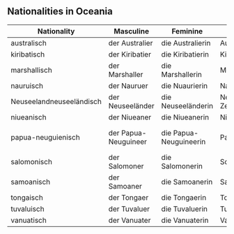 ## Nationalities in Oceania

| Nationality              | Masculine            | Feminine               | Meaning       | Country          |
| ------------------------ | -------------------- | ---------------------- | ------------- | ---------------- |
| australisch              | der Australier       | die Australierin       | Australian    | Australia        |
| kiribatisch              | der Kiribatier       | die Kiribatierin       | Kiribati      | Kiribati         |
| marshallisch             | der Marshaller       | die Marshallerin       | Marshallese   | Marshall Islands |
| nauruisch                | der Nauruer          | die Nuaurierin         | Nauruan       | Nauru            |
| Neuseelandneuseeländisch | der Neuseeländer     | die Neuseeländerin     | New Zealander | New Zealand      |
| niueanisch               | der Niueaner         | die Niueanerin         | Niuean        | Niue             |
| papua-neuguienisch       | der Papua-Neuguineer | die Papua-Neuguineerin | Papuan        | Papua New Guinea |
| salomonisch              | der Salomoner        | die Salomonerin        | Solomon       | Solomon Islands  |
| samoanisch               | der Samoaner         | die Samoanerin         | Samoan        | Samoa            |
| tongaisch                | der Tongaer          | die Tongaerin          | Tongan        | Tonga            |
| tuvaluisch               | der Tuvaluer         | die Tuvaluerin         | Tuvaluan      | Tuvalu           |
| vanuatisch               | der Vanuater         | die Vanuaterin         | Vanuatuense   | Vanuatu          |https://www.germanveryeasy.com/nationalities
